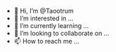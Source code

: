 - 👋 Hi, I’m @Taootrum
- 👀 I’m interested in ...
- 🌱 I’m currently learning ...
- 💞️ I’m looking to collaborate on ...
- 📫 How to reach me ...

<!---
Taootrum/Taootrum is a ✨ special ✨ repository because its `README.md` (this file) appears on your GitHub profile.
You can click the Preview link to take a look at your changes.
--->
